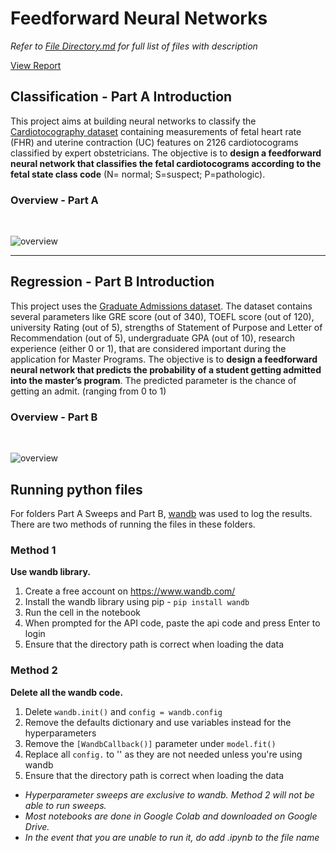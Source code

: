 # Feedforward Neural Networks
*Refer to [File Directory.md](https://github.com/Todayisagreatday/CZ4042-Neural-Nets/blob/main/Neural%20Networks/NN_Assignment/File%20Directory.md) for full list of files with description*

[View Report](https://github.com/Todayisagreatday/CZ4042-Neural-Nets/blob/main/Neural%20Networks/NN_Assignment/5.%20Report%20and%20Diagrams/NN%20Assignment%20Report.pdf)
## Classification - Part A Introduction
This project aims at building neural networks to classify the [Cardiotocography dataset](https://archive.ics.uci.edu/ml/datasets/Cardiotocography) containing measurements of fetal heart rate (FHR) and uterine contraction (UC) features on 2126 cardiotocograms classified by expert obstetricians. The objective is to **design a feedforward neural network that classifies the fetal cardiotocograms according to the fetal state class code** (N= normal; S=suspect; P=pathologic).

### Overview - Part A
<br>

![overview](https://i.imgur.com/2G9nIWr.jpg)

---
## Regression - Part B Introduction

This project uses the [Graduate Admissions dataset](https://www.kaggle.com/mohansacharya/graduate-admissions). The dataset contains several parameters like GRE score (out of 340), TOEFL score (out of 120), university Rating (out of 5), strengths of
Statement of Purpose and Letter of Recommendation (out of 5), undergraduate GPA (out of 10), research experience (either 0 or 1), that are considered important during the application for Master Programs. The objective is to **design a feedforward neural network that predicts the probability of a student
getting admitted into the master’s program**. The predicted parameter is the chance of getting an admit. (ranging from 0 to 1)

### Overview - Part B

<br>

![overview](https://i.imgur.com/MVKo8iV.jpg)

## Running python files
For folders Part A Sweeps and Part B, [wandb](https://towardsdatascience.com/logging-with-weights-biases-da048e3cbc8b) was used to log the results. There are two methods of running the files in these folders.  

### Method 1
**Use wandb library.**
1. Create a free account on https://www.wandb.com/
2. Install the wandb library using pip - ```pip install wandb```
3. Run the cell in the notebook
4. When prompted for the API code, paste the api code and press Enter to login
5. Ensure that the directory path is correct when loading the data

### Method 2 
**Delete all the wandb code.**
1. Delete ```wandb.init()``` and ```config = wandb.config```
2. Remove the defaults dictionary and use variables instead for the hyperparameters
3. Remove the ```[WandbCallback()]``` parameter under ```model.fit()```
4. Replace all ```config.``` to '' as they are not needed unless you're using wandb
5. Ensure that the directory path is correct when loading the data

- *Hyperparameter sweeps are exclusive to wandb. Method 2 will not be able to run sweeps.* 
- *Most notebooks are done in Google Colab and downloaded on Google Drive.* 
- *In the event that you are unable to run it, do add .ipynb to the file name*
